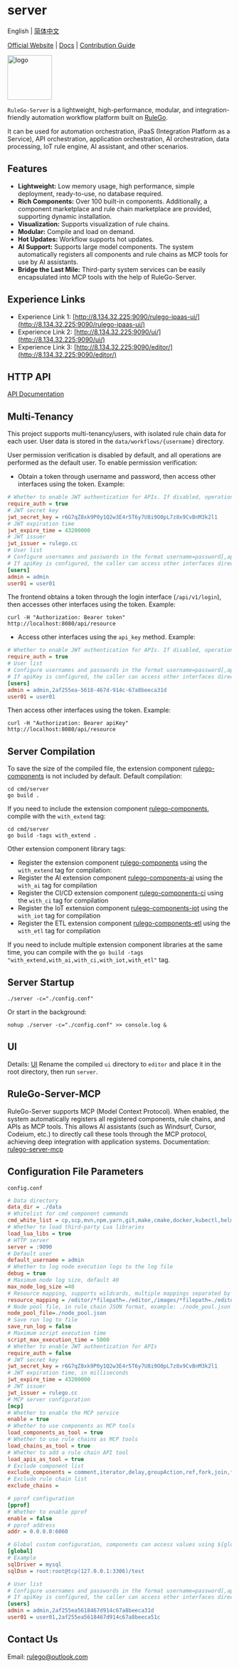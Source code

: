 # server

English | [简体中文](README_ZH.md)

[Official Website](https://rulego.cc) | [Docs](https://rulego.cc/en/pages/rulego-server/) | [Contribution Guide](CONTRIBUTION.md)

<img src="docs/imgs/logo.png" alt="logo" width="100"/> 

`RuleGo-Server` is a lightweight, high-performance, modular, and integration-friendly automation workflow platform built on [RuleGo](https://github.com/rulego/rulego).

It can be used for automation orchestration, iPaaS (Integration Platform as a Service), API orchestration, application orchestration, AI orchestration, data processing, IoT rule engine, AI assistant, and other scenarios.


## Features
- **Lightweight:** Low memory usage, high performance, simple deployment, ready-to-use, no database required.
- **Rich Components:** Over 100 built-in components. Additionally, a component marketplace and rule chain marketplace are provided, supporting dynamic installation.
- **Visualization:** Supports visualization of rule chains.
- **Modular:** Compile and load on demand.
- **Hot Updates:** Workflow supports hot updates.
- **AI Support:** Supports large model components. The system automatically registers all components and rule chains as MCP tools for use by AI assistants.
- **Bridge the Last Mile:** Third-party system services can be easily encapsulated into MCP tools with the help of RuleGo-Server.

## Experience Links
- Experience Link 1: [http://8.134.32.225:9090/rulego-ipaas-ui/](http://8.134.32.225:9090/rulego-ipaas-ui/)
- Experience Link 2: [http://8.134.32.225:9090/ui/](http://8.134.32.225:9090/ui/)
- Experience Link 3: [http://8.134.32.225:9090/editor/](http://8.134.32.225:9090/editor/)

## HTTP API

[API Documentation](https://apifox.com/apidoc/shared-d17a63fe-2201-4e37-89fb-f2e8c1cbaf40/234016936e0)

## Multi-Tenancy
This project supports multi-tenancy/users, with isolated rule chain data for each user. User data is stored in the `data/workflows/{username}` directory.

User permission verification is disabled by default, and all operations are performed as the default user. To enable permission verification:

- Obtain a token through username and password, then access other interfaces using the token. Example:
```ini
# Whether to enable JWT authentication for APIs. If disabled, operations will be performed as the default user (admin)
require_auth = true
# JWT secret key
jwt_secret_key = r6G7qZ8xk9P0y1Q2w3E4r5T6y7U8i9O0pL7z8x9CvBnM3k2l1
# JWT expiration time
jwt_expire_time = 43200000
# JWT issuer
jwt_issuer = rulego.cc
# User list
# Configure usernames and passwords in the format username=password[,apiKey]. The apiKey is optional.
# If apiKey is configured, the caller can access other interfaces directly using the apiKey without logging in.
[users]
admin = admin
user01 = user01
```
The frontend obtains a token through the login interface (`/api/v1/login`), then accesses other interfaces using the token. Example:
```shell
curl -H "Authorization: Bearer token" http://localhost:8080/api/resource
```
- Access other interfaces using the `api_key` method. Example:
```ini
# Whether to enable JWT authentication for APIs. If disabled, operations will be performed as the default user (admin)
require_auth = true
# User list
# Configure usernames and passwords in the format username=password[,apiKey]. The apiKey is optional.
# If apiKey is configured, the caller can access other interfaces directly using the apiKey without logging in.
[users]
admin = admin,2af255ea-5618-467d-914c-67a8beeca31d
user01 = user01
```

Then access other interfaces using the token. Example:
```shell
curl -H "Authorization: Bearer apiKey" http://localhost:8080/api/resource
```

## Server Compilation

To save the size of the compiled file, the extension component [rulego-components](https://github.com/rulego/rulego-components) is not included by default. Default compilation:

```shell
cd cmd/server
go build .
```

If you need to include the extension component [rulego-components](https://github.com/rulego/rulego-components), compile with the `with_extend` tag:

```shell
cd cmd/server
go build -tags with_extend .
```
Other extension component library tags:
- Register the extension component [rulego-components](https://github.com/rulego/rulego-components) using the `with_extend` tag for compilation:
- Register the AI extension component [rulego-components-ai](https://github.com/rulego/rulego-components-ai) using the `with_ai` tag for compilation
- Register the CI/CD extension component [rulego-components-ci](https://github.com/rulego/rulego-components-ci) using the `with_ci` tag for compilation
- Register the IoT extension component [rulego-components-iot](https://github.com/rulego/rulego-components-iot) using the `with_iot` tag for compilation
- Register the ETL extension component [rulego-components-etl](https://github.com/rulego/rulego-components-etl) using the `with_etl` tag for compilation

If you need to include multiple extension component libraries at the same time, you can compile with the `go build -tags "with_extend,with_ai,with_ci,with_iot,with_etl"` tag.

## Server Startup

```shell
./server -c="./config.conf"
```

Or start in the background:

```shell
nohup ./server -c="./config.conf" >> console.log &
```

## UI
Details: [UI](ui/README.md)
Rename the compiled `ui` directory to `editor` and place it in the root directory, then run `server`.

## RuleGo-Server-MCP
RuleGo-Server supports MCP (Model Context Protocol).
When enabled, the system automatically registers all registered components, rule chains, and APIs as MCP tools.
This allows AI assistants (such as Windsurf, Cursor, Codeium, etc.) to directly call these tools through the MCP protocol, achieving deep integration with application systems.
Documentation: [rulego-server-mcp](https://rulego.cc/en/pages/rulego-server-mcp/)

## Configuration File Parameters
`config.conf`
```ini
# Data directory
data_dir = ./data
# Whitelist for cmd component commands
cmd_white_list = cp,scp,mvn,npm,yarn,git,make,cmake,docker,kubectl,helm,ansible,puppet,pytest,python,python3,pip,go,java,dotnet,gcc,g++,ctest
# Whether to load third-party Lua libraries
load_lua_libs = true
# HTTP server
server = :9090
# Default user
default_username = admin
# Whether to log node execution logs to the log file
debug = true
# Maximum node log size, default 40
max_node_log_size =40
# Resource mapping, supports wildcards, multiple mappings separated by commas, format: /url/*filepath=/path/to/file
resource_mapping = /editor/*filepath=./editor,/images/*filepath=./editor/images
# Node pool file, in rule chain JSON format, example: ./node_pool.json
node_pool_file=./node_pool.json
# Save run log to file
save_run_log = false
# Maximum script execution time
script_max_execution_time = 5000
# Whether to enable JWT authentication for APIs
require_auth = false
# JWT secret key
jwt_secret_key = r6G7qZ8xk9P0y1Q2w3E4r5T6y7U8i9O0pL7z8x9CvBnM3k2l1
# JWT expiration time, in milliseconds
jwt_expire_time = 43200000
# JWT issuer
jwt_issuer = rulego.cc
# MCP server configuration
[mcp]
# Whether to enable the MCP service
enable = true
# Whether to use components as MCP tools
load_components_as_tool = true
# Whether to use rule chains as MCP tools
load_chains_as_tool = true
# Whether to add a rule chain API tool
load_apis_as_tool = true
# Exclude component list
exclude_components = comment,iterator,delay,groupAction,ref,fork,join,*Filter
# Exclude rule chain list
exclude_chains =

# pprof configuration
[pprof]
# Whether to enable pprof
enable = false
# pprof address
addr = 0.0.0.0:6060

# Global custom configuration, components can access values using ${global.xxx}
[global]
# Example
sqlDriver = mysql
sqlDsn = root:root@tcp(127.0.0.1:3306)/test

# User list
# Configure usernames and passwords in the format username=password[,apiKey]. The apiKey is optional.
# If apiKey is configured, the caller can access other interfaces directly using the apiKey without logging in.
[users]
admin = admin,2af255ea5618467d914c67a8beeca31d
user01 = user01,2af255ea5618467d914c67a8beeca51c
```

## Contact Us
Email: rulego@outlook.com